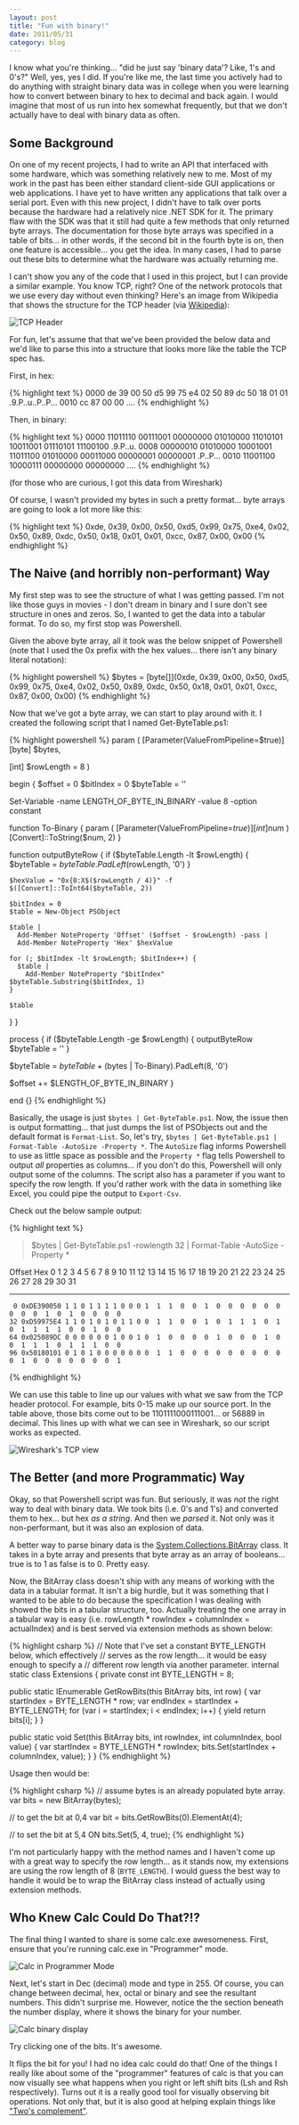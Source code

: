 ```yaml
---
layout: post
title: "Fun with binary!"
date: 2011/05/31
category: blog
---
```


I know what you're thinking... "did he just say 'binary data'? Like, 1's and
0's?" Well, yes, yes I did.  If you're like me, the last time you actively had
to do anything with straight binary data was in college when you were learning
how to convert between binary to hex to decimal and back again. I would imagine
that most of us run into hex somewhat frequently, but that we don't actually
have to deal with binary data as often.

## Some Background

On one of my recent projects, I had to write an API that interfaced with some
hardware, which was something relatively new to me. Most of my work in the
past has been either standard client-side GUI applications or web
applications. I have yet to have written any applications that talk over a
serial port. Even with this new project, I didn't have to talk over ports
because the hardware had a relatively nice .NET SDK for it. The primary
flaw with the SDK was that it still had quite a few methods that only returned
byte arrays. The documentation for those byte arrays was specified in a table
of bits... in other words, if the second bit in the fourth byte is on, then one
feature is accessible... you get the idea. In many cases, I had to parse out
these bits to determine what the hardware was actually returning me.

I can't show you any of the code that I used in this project, but I can
provide a similar example. You know TCP, right? One of the network protocols
that we use every day without even thinking? Here's an image from Wikipedia
that shows the structure for the TCP header (via
[Wikipedia](http://en.wikipedia.org/wiki/Transmission_Control_Protocol)):

![TCP Header](https://s3.amazonaws.com/mohundro/blog/2011-05-31-tcp-header.png)

For fun, let's assume that that we've been provided the below data and we'd
like to parse this into a structure that looks more like the table the TCP
spec has.

First, in hex:

{% highlight text %}
0000   de 39 00 50 d5 99 75 e4 02 50 89 dc 50 18 01 01  .9.P..u..P..P...
0010   cc 87 00 00                                      ....
{% endhighlight %}

Then, in binary:

{% highlight text %}
0000   11011110 00111001 00000000 01010000 11010101 10011001 01110101 11100100   .9.P..u.
0008   00000010 01010000 10001001 11011100 01010000 00011000 00000001 00000001   .P..P...
0010   11001100 10000111 00000000 00000000                                       ....
{% endhighlight %}

(for those who are curious, I got this data from Wireshark)

Of course, I wasn't provided my bytes in such a pretty format... byte arrays
are going to look a lot more like this:

{% highlight text %}
0xde, 0x39, 0x00, 0x50, 0xd5, 0x99, 0x75, 0xe4, 0x02, 0x50, 0x89, 0xdc, 
0x50, 0x18, 0x01, 0x01, 0xcc, 0x87, 0x00, 0x00
{% endhighlight %}

## The Naive (and horribly non-performant) Way

My first step was to see the structure of what I was getting passed. I'm not
like those guys in movies - I don't dream in binary and I sure don't see
structure in ones and zeros. So, I wanted to get the data into a tabular
format. To do so, my first stop was Powershell.

Given the above byte array, all it took was the below snippet of Powershell
(note that I used the 0x prefix with the hex values... there isn't any binary
literal notation):

{% highlight powershell %}
$bytes = [byte[]](0xde, 0x39, 0x00, 0x50, 0xd5, 0x99, 0x75, 0xe4, 0x02,
                  0x50, 0x89, 0xdc, 0x50, 0x18, 0x01, 0x01, 0xcc, 0x87, 
                  0x00, 0x00)
{% endhighlight %}

Now that we've got a byte array, we can start to play around with it. I
created the following script that I named Get-ByteTable.ps1:

{% highlight powershell %}
param (
  [Parameter(ValueFromPipeline=$true)]
  [byte]
  $bytes,

  [int]
  $rowLength = 8
)

begin {
  $offset = 0
  $bitIndex = 0
  $byteTable = ''

  Set-Variable -name LENGTH_OF_BYTE_IN_BINARY -value 8 -option constant

  function To-Binary {
    param (
      [Parameter(ValueFromPipeline=$true)]
      [int]$num
    )
    [Convert]::ToString($num, 2)
  }

  function outputByteRow {
    if ($byteTable.Length -lt $rowLength) {
      $byteTable = $byteTable.PadLeft($rowLength, '0')
    }

    $hexValue = "0x{0:X$($rowLength / 4)}" -f $([Convert]::ToInt64($byteTable, 2))

    $bitIndex = 0
    $table = New-Object PSObject

    $table |
      Add-Member NoteProperty 'Offset' ($offset - $rowLength) -pass |
      Add-Member NoteProperty 'Hex' $hexValue

    for (; $bitIndex -lt $rowLength; $bitIndex++) {
      $table |
        Add-Member NoteProperty "$bitIndex" $byteTable.Substring($bitIndex, 1)
    }

    $table
  }
}

process {
  if ($byteTable.Length -ge $rowLength) {
    outputByteRow
    $byteTable = ''
  }

  $byteTable = $byteTable + ($bytes | To-Binary).PadLeft(8, '0')

  $offset += $LENGTH_OF_BYTE_IN_BINARY
}

end {}
{% endhighlight %}

Basically, the usage is just `$bytes | Get-ByteTable.ps1`. Now, the issue then
is output formatting... that just dumps the list of PSObjects out and the
default format is `Format-List`. So, let's try, `$bytes | Get-ByteTable.ps1 |
Format-Table -AutoSize -Property *`. The `AutoSize` flag informs Powershell to
use as little space as possible and the `Property *` flag tells Powershell to
output *all* properties as columns... if you don't do this, Powershell will
only output some of the columns. The script also has a parameter if you want
to specify the row length. If you'd rather work with the data in something like 
Excel, you could pipe the output to `Export-Csv`.

Check out the below sample output:

{% highlight text %}
> $bytes | Get-ByteTable.ps1 -rowlength 32 | Format-Table -AutoSize -Property *

Offset Hex        0 1 2 3 4 5 6 7 8 9 10 11 12 13 14 15 16 17 18 19 20 21 22 23 24 25 26 27 28 29 30 31
------ ---        - - - - - - - - - - -- -- -- -- -- -- -- -- -- -- -- -- -- -- -- -- -- -- -- -- -- --
     0 0xDE390050 1 1 0 1 1 1 1 0 0 0 1  1  1  0  0  1  0  0  0  0  0  0  0  0  0  1  0  1  0  0  0  0
    32 0xD59975E4 1 1 0 1 0 1 0 1 1 0 0  1  1  0  0  1  0  1  1  1  0  1  0  1  1  1  1  0  0  1  0  0
    64 0x025089DC 0 0 0 0 0 0 1 0 0 1 0  1  0  0  0  0  1  0  0  0  1  0  0  1  1  1  0  1  1  1  0  0
    96 0x50180101 0 1 0 1 0 0 0 0 0 0 0  1  1  0  0  0  0  0  0  0  0  0  0  1  0  0  0  0  0  0  0  1
{% endhighlight %}

We can use this table to line up our values with what we saw from the TCP
header protocol. For example, bits 0-15 make up our source port. In the table
above, those bits come out to be 1101111000111001... or 56889 in decimal. This
lines up with what we can see in Wireshark, so our script works as expected.

![Wireshark's TCP view](https://s3.amazonaws.com/mohundro/blog/2011-05-31-wireshark-tcp.png)

## The Better (and more Programmatic) Way

Okay, so that Powershell script was fun. But seriously, it was *not* the right
way to deal with binary data. We took bits (i.e. 0's and 1's) and converted
them to hex... but hex *as a string*. And then we *parsed* it. Not only was it
non-performant, but it was also an explosion of data.

A better way to parse binary data is the
[System.Collections.BitArray](http://msdn.microsoft.com/en-us/library/system.collections.bitarray.aspx)
class. It takes in a byte array and presents that byte array as an array of
booleans... true is to 1 as false is to 0. Pretty easy.

Now, the BitArray class doesn't ship with any means of working with the data
in a tabular format. It isn't a big hurdle, but it was something that I wanted
to be able to do because the specification I was dealing with showed the bits
in a tabular structure, too. Actually treating the one array in a tabular way
is easy (i.e. rowLength * rowIndex + columnIndex = actualIndex) and is best
served via extension methods as shown below:

{% highlight csharp %}
// Note that I've set a constant BYTE_LENGTH below, which effectively
// serves as the row length... it would be easy enough to specify a 
// different row length via another parameter.
internal static class Extensions
{
  private const int BYTE_LENGTH = 8;

  public static IEnumerable<bool> GetRowBits(this BitArray bits, int row)
  {
    var startIndex = BYTE_LENGTH * row;
    var endIndex = startIndex + BYTE_LENGTH;
    for (var i = startIndex; i < endIndex; i++)
    {
      yield return bits[i];
    }
  }

  public static void Set(this BitArray bits, int rowIndex, int columnIndex, bool value)
  {
    var startIndex = BYTE_LENGTH * rowIndex;
    bits.Set(startIndex + columnIndex, value);
  }
}
{% endhighlight %}

Usage then would be:

{% highlight csharp %}
// assume bytes is an already populated byte array.
var bits = new BitArray(bytes);

// to get the bit at 0,4
var bit = bits.GetRowBits(0).ElementAt(4);

// to set the bit at 5,4 ON
bits.Set(5, 4, true);
{% endhighlight %}

I'm not particularly happy with the method names and I haven't come up with a
great way to specify the row length... as it stands now, my extensions are
using the row length of 8 (`BYTE_LENGTH`). I would guess the best way to handle
it would be to wrap the BitArray class instead of actually using extension
methods.

## Who Knew Calc Could Do That?!?

The final thing I wanted to share is some calc.exe awesomeness. First, ensure
that you're running calc.exe in "Programmer" mode.

![Calc in Programmer Mode](https://s3.amazonaws.com/mohundro/blog/2011-05-31-calc-programmer-mode.png)

Next, let's start in Dec (decimal) mode and type in 255. Of course, you can
change between decimal, hex, octal or binary and see the resultant numbers.
This didn't surprise me. However, notice the the section beneath the number
display, where it shows the binary for your number.

![Calc binary display](https://s3.amazonaws.com/mohundro/blog/2011-05-31-calc-binary-display.png)

Try clicking one of the bits. It's awesome.

It flips the bit for you! I had no idea calc could do that! One of the things
I really like about some of the "programmer" features of calc is that you can
now visually see what happens when you right or left shift bits (Lsh and Rsh
respectively). Turns out it is a really good tool for visually observing bit 
operations. Not only that, but it is also good at helping explain things like 
["Two's complement"](http://en.wikipedia.org/wiki/Two's_complement).
